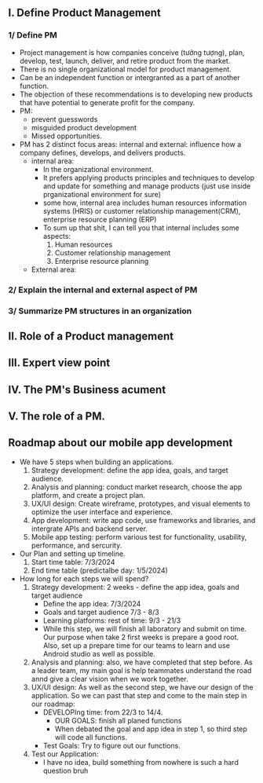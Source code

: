 ## I. Define Product Management
### 1/ Define PM
- Project management is how companies conceive (tưởng tượng), plan, develop, test, launch, deliver, and retire product from the market.
- There is no single organizational model for product management. 
- Can be an independent function or intergranted as a part of another function.
- The objection of these recommendations is to developing new products that have potential to generate profit for the company.
- PM:
    + prevent guesswords
    + misguided product development 
    + Missed opportunities.
- PM has 2 distinct focus areas: internal and external: influence how a company defines, develops, and delivers products.
    + internal area:
        + In the organizational environment.
        + It prefers applying products principles and techniques to develop and update for something and manage products (just use inside prganizational environment for sure)
        + some how, internal area includes human resources information systems (HRIS) or customer relationship management(CRM), enterprise resource planning (ERP)
        + To sum up that shit, I can tell you that internal includes some aspects:
            1. Human resources
            2. Customer relationship management
            3. Enterprise resource planning
    + External area:

### 2/ Explain the internal and external aspect of PM
### 3/ Summarize PM structures in an organization

## II. Role of a Product management
## III. Expert view point
## IV. The PM's Business acument
## V. The role of a PM.


## Roadmap about our mobile app development
- We have 5 steps when building an applications.
    1. Strategy development: define the app idea, goals, and target audience.
    2. Analysis and planning: conduct market research, choose the app platform, and create a project plan.
    3. UX/UI design: Create wireframe, prototypes, and visual elements to optimize the user interface and experience.
    4. App development: write app code, use frameworks and libraries, and intergrate APIs and backend server.
    5. Mobile app testing: perform various test for functionality, usability, performance, and sercurity. 
- Our Plan and setting up timeline. 
    1. Start time table: 7/3/2024
    2. End time table (predictalbe day: 1/5/2024)
- How long for each steps we will spend?
    1. Strategy development: 2 weeks - define the app idea, goals and target audience
        + Define the app idea: 7/3/2024
        + Goals and target audience 7/3 - 8/3
        + Learning platforms: rest of time: 9/3 - 21/3
        + While this step, we will finish all laboratory and submit on time. Our purpose when take 2 first weeks is prepare a good root. Also, set up a prepare time for our teams to learn and use Android studio as well as possible.
    2. Analysis and planning: also, we have completed that step before. As a leader team, my main goal is help teammates understand the road annd give a clear vision when we work together.
    3. UX/UI design: As well as the second step, we have our design of the application. So we can past that step and come to the main step in our roadmap:
        + DEVELOPIng time: from 22/3 to 14/4. 
            + OUR GOALS: finish all planed functions
            + When debated the goal and app idea in step 1, so third step will code all functions.
        + Test Goals: Try to figure out our functions.
    4. Test our Application: 
        + I have no idea, build something from nowhere is such a hard question bruh

